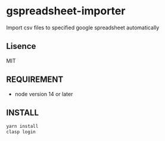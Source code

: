 # gspreadsheet-importer

Import csv files to specified google spreadsheet automatically

## Lisence

MIT

## REQUIREMENT

- node version 14 or later

## INSTALL

```bash
yarn install
clasp login
```
